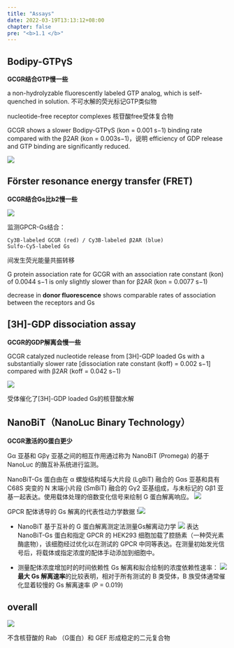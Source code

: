 ```yaml
---
title: "Assays"
date: 2022-03-19T13:13:12+08:00
chapter: false
pre: "<b>1.1 </b>"
---
```



## Bodipy-GTPγS 

**GCGR结合GTP慢一些**

a non-hydrolyzable fluorescently labeled GTP analog, which is self- quenched in solution. 不可水解的荧光标记GTP类似物

nucleotide-free receptor complexes 核苷酸free受体复合物

GCGR shows a slower Bodipy-GTPγS (kon = 0.001 s−1) binding rate compared with the β2AR (kon = 0.003s−1)，说明 efficiency of GDP release and GTP binding are significantly reduced.

![](https://s1.328888.xyz/2022/03/25/9Sukq.png)


## Förster resonance energy transfer (FRET)

**GCGR结合Gs比b2慢一些**

![](https://s1.328888.xyz/2022/03/25/9Se5O.png)

监测GPCR-Gs结合： 

	Cy3B-labeled GCGR (red) / Cy3B-labeled β2AR (blue) 
	Sulfo-Cy5-labeled Gs

间发生荧光能量共振转移

G protein association rate for GCGR with an association rate constant (kon) of 0.0044 s−1 is only slightly slower than for β2AR (kon = 0.0077 s−1)

decrease in **donor fluorescence** shows comparable rates of association between the receptors and Gs


## [3H]-GDP dissociation assay

**GCGR的GDP解离会慢一些**

GCGR catalyzed nucleotide release from [3H]-GDP loaded Gs with a substantially slower rate [dissociation rate constant (koff) = 0.002 s−1] compared with β2AR (koff = 0.042 s−1) 

![](https://s1.328888.xyz/2022/03/25/9SU9e.png)

受体催化了[3H]-GDP loaded Gs的核苷酸水解

## NanoBiT（NanoLuc Binary Technology）
**GCGR激活的G蛋白更少**

Gα 亚基和 Gβγ 亚基之间的相互作用通过称为 NanoBiT (Promega) 的基于 NanoLuc 的酶互补系统进行监测。

NanoBiT-Gs 蛋白由在 α 螺旋结构域与大片段 (LgBiT) 融合的 Gαs 亚基和具有 C68S 突变的 N 末端小片段 (SmBiT) 融合的 Gγ2 亚基组成，与未标记的 Gβ1 亚基一起表达。使用载体处理的倍数变化信号来绘制 G 蛋白解离响应。
![](https://s1.328888.xyz/2022/03/25/9SgHm.png)

GPCR 配体诱导的 Gs 解离的代表性动力学数据
!![](https://s1.328888.xyz/2022/03/25/9SXrR.png)


- NanoBiT 基于互补的 G 蛋白解离测定法测量Gs解离动力学
![](https://s1.328888.xyz/2022/03/25/9S9mA.png)
表达 NanoBiT-Gs 蛋白和指定 GPCR 的 HEK293 细胞加载了腔肠素（一种荧光素酶底物），该细胞经过优化以在测试的 GPCR 中同等表达。在测量初始发光信号后，将载体或指定浓度的配体手动添加到细胞中。

- 测量配体浓度增加时的时间依赖性 Gs 解离和拟合绘制的浓度依赖性速率：
![](https://s1.328888.xyz/2022/03/25/9SJSS.png)
**最大 Gs 解离速率**的比较表明，相对于所有测试的 B 类受体，B 族受体通常催化显着较慢的 Gs 解离速率 (P = 0.019)


## overall

![](https://s1.328888.xyz/2022/03/25/9SGQP.png)

不含核苷酸的 Rab （G蛋白）和 GEF 形成稳定的二元复合物
